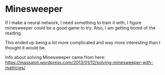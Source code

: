 # Minesweeper
If I make a neural network, I need something to train it with, I figure minesweeper could be a good game to try. Also, I am getting bored of the reading.

This ended up being a lot more complicated and way more interesting than I thought it would be.

Info about solving Minesweeper came from here: https://massaioli.wordpress.com/2013/01/12/solving-minesweeper-with-matricies/